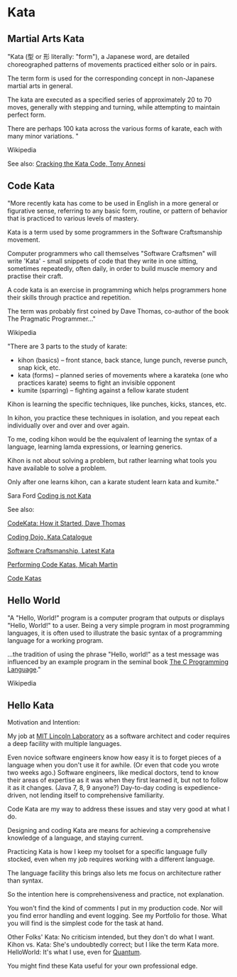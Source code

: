# Kata

## Martial Arts Kata

"Kata (型 or 形 literally: "form"), a Japanese word, are detailed choreographed patterns of movements practiced either solo or in pairs. 

The term form is used for the corresponding concept in non-Japanese martial arts in general.

The kata are executed as a specified series of approximately 20 to 70 moves, generally with stepping and turning, while attempting to maintain perfect form. 

There are perhaps 100 kata across the various forms of karate, each with many minor variations. "

Wikipedia

See also: [Cracking the Kata Code, Tony Annesi](https://www.amazon.com/Cracking-Kata-Code-Does-Mean/dp/1544665261/ref=sr_1_1?s=books&ie=UTF8&qid=1509094923&sr=1-1&keywords=cracking+the+kata+code)

## Code Kata

"More recently kata has come to be used in English in a more general or figurative sense, referring to any basic form, routine, or pattern of behavior that is practiced to various levels of mastery.

Kata is a term used by some programmers in the Software Craftsmanship movement.

Computer programmers who call themselves "Software Craftsmen" will write 'Kata' - small snippets of code that they write in one sitting, sometimes repeatedly, often daily, in order to build muscle memory and practise their craft.

A code kata is an exercise in programming which helps programmers hone their skills through practice and repetition. 

The term was probably first coined by Dave Thomas, co-author of the book The Pragmatic Programmer..."

Wikipedia

"There are 3 parts to the study of karate:

* kihon (basics) – front stance, back stance, lunge punch, reverse punch, snap kick, etc.
* kata (forms) – planned series of movements where a karateka (one who practices karate) seems to fight an invisible opponent
* kumite (sparring) – fighting against a fellow karate student

Kihon is learning the specific techniques, like punches, kicks, stances, etc. 

In kihon, you practice these techniques in isolation, and you repeat each individually over and over and over again. 

To me, coding kihon would be the equivalent of learning the syntax of a language, learning lamda expressions, or learning generics. 

Kihon is not about solving a problem, but rather learning what tools you have available to solve a problem. 

Only after one learns kihon, can a karate student learn kata and kumite."

Sara Ford
[Coding is not Kata](https://blogs.msdn.microsoft.com/saraford/2010/01/17/coding-is-not-kata/)

See also:

[CodeKata: How it Started, Dave Thomas](http://codekata.com/kata/codekata-how-it-started/)

[Coding Dojo, Kata Catalogue](http://codingdojo.org/KataCatalogue/)

[Software Craftsmanship, Latest Kata](http://katas.softwarecraftsmanship.org/)

[Performing Code Katas, Micah Martin](https://8thlight.com/blog/micah-martin/2013/05/28/performing-code-katas.html)

[Code Katas](http://www.codekatas.org/)

## Hello World

"A "Hello, World!" program is a computer program that outputs or displays "Hello, World!" to a user. Being a very simple program in most programming languages, it is often used to illustrate the basic syntax of a programming language for a working program.

...the tradition of using the phrase "Hello, world!" as a test message was influenced by an example program in the seminal book [The C Programming Language](https://www.amazon.com/Programming-Language-Brian-W-Kernighan/dp/0131101633/ref=sr_1_2?s=books&ie=UTF8&qid=1509096497&sr=1-2&keywords=the+c+programming+language+kernighan+ritchie)."

Wikipedia

## Hello Kata

Motivation and Intention:

My job at [MIT Lincoln Laboratory](https://www.ll.mit.edu//) as a software architect and coder requires a deep facility  with multiple languages. 

Even novice software engineers know how easy it is to forget pieces of a language when you don't use it for awhile. (Or even that code you wrote two weeks ago.) Software engineers, like medical doctors, tend to know their areas of expertise as it was when they first learned it, but not to follow it as it changes. (Java 7, 8, 9 anyone?) Day-to-day coding is expedience-driven, not lending itself to comprehensive familiarity.

Code Kata are my way to address these issues and stay very good at what I do.

Designing and coding Kata are means for achieving a comprehensive knowledge of a language, and  staying current.

Practicing Kata is how I keep my toolset for a specific language fully stocked, even when my job requires working with a different language.

The language facility this brings also lets me focus on architecture rather than syntax.

So the intention here is comprehensiveness and practice, not explanation.

You won't find the kind of comments I put in my production code. Nor will you find error handling and event logging. See my Portfolio for those. What you will find is the simplest code for the task at hand.

Other Folks' Kata: No criticism intended, but they don't do what I want.
Kihon vs. Kata: She's undoubtedly correct; but I like the term Kata more.
HelloWorld: It's what I use, even for [Quantum](https://github.com/jbannick/hellokata-quil).

You might find these Kata useful for your own professional edge.
